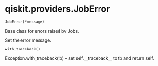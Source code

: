 # qiskit.providers.JobError

`JobError(*message)`

Base class for errors raised by Jobs.

Set the error message.

`with_traceback()`

Exception.with\_traceback(tb) – set self.\_\_traceback\_\_ to tb and return self.
